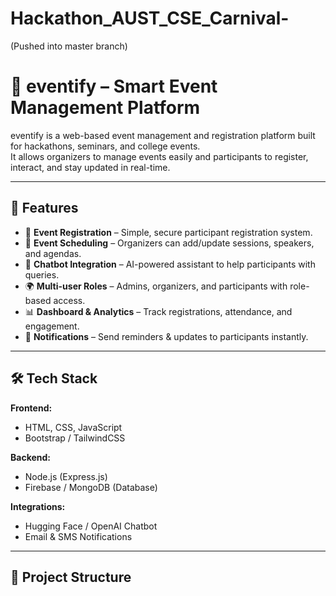 # Hackathon_AUST_CSE_Carnival-
(Pushed into master branch)
# 🎉 eventify – Smart Event Management Platform

eventify is a web-based event management and registration platform built for hackathons, seminars, and college events.  
It allows organizers to manage events easily and participants to register, interact, and stay updated in real-time.  

---

## 🚀 Features
- 📝 **Event Registration** – Simple, secure participant registration system.  
- 📅 **Event Scheduling** – Organizers can add/update sessions, speakers, and agendas.  
- 💬 **Chatbot Integration** – AI-powered assistant to help participants with queries.  
- 🌍 **Multi-user Roles** – Admins, organizers, and participants with role-based access.  
- 📊 **Dashboard & Analytics** – Track registrations, attendance, and engagement.  
- 📢 **Notifications** – Send reminders & updates to participants instantly.  

---

## 🛠️ Tech Stack
**Frontend:**  
- HTML, CSS, JavaScript  
- Bootstrap / TailwindCSS  

**Backend:**  
- Node.js (Express.js)  
- Firebase / MongoDB (Database)  

**Integrations:**  
- Hugging Face / OpenAI Chatbot  
- Email & SMS Notifications  

---

## 📂 Project Structure
